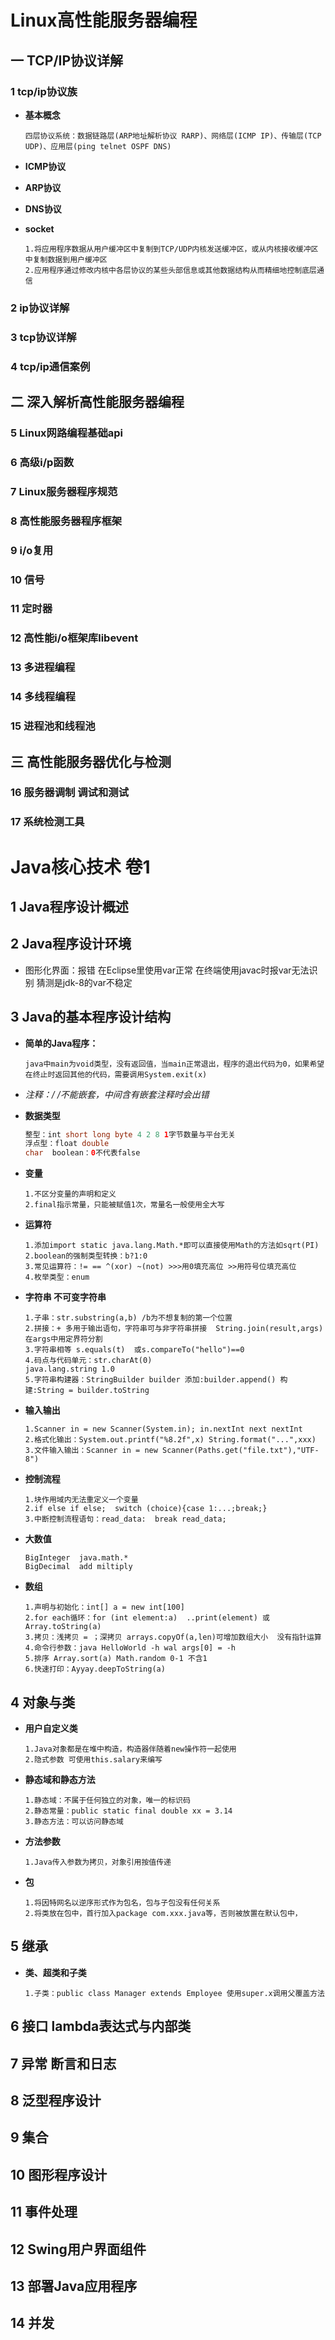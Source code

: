 # Linux高性能服务器编程

## 一 TCP/IP协议详解

### 1 tcp/ip协议族

- **基本概念**

  ```
  四层协议系统：数据链路层(ARP地址解析协议 RARP)、网络层(ICMP IP)、传输层(TCP UDP)、应用层(ping telnet OSPF DNS)
  ```

- **ICMP协议**

- **ARP协议**

- **DNS协议**

- **socket**

  ```
  1.将应用程序数据从用户缓冲区中复制到TCP/UDP内核发送缓冲区，或从内核接收缓冲区中复制数据到用户缓冲区
  2.应用程序通过修改内核中各层协议的某些头部信息或其他数据结构从而精细地控制底层通信
  ```

### 2 ip协议详解

### 3 tcp协议详解

### 4 tcp/ip通信案例

## 二  深入解析高性能服务器编程

### 5 Linux网路编程基础api

### 6 高级i/p函数

### 7 Linux服务器程序规范

### 8 高性能服务器程序框架

### 9 i/o复用

### 10 信号

### 11 定时器

### 12 高性能i/o框架库libevent

### 13 多进程编程

### 14 多线程编程

### 15 进程池和线程池



## 三 高性能服务器优化与检测

### 16 服务器调制  调试和测试

### 17 系统检测工具



# Java核心技术 卷1

## 1 Java程序设计概述

## 2 Java程序设计环境

- 图形化界面：报错 在Eclipse里使用var正常 在终端使用javac时报var无法识别  猜测是jdk-8的var不稳定

## 3 Java的基本程序设计结构

- **简单的Java程序：**

  ```
  java中main为void类型，没有返回值，当main正常退出，程序的退出代码为0，如果希望在终止时返回其他的代码，需要调用System.exit(x)
  ```

- **注释：/* */不能嵌套，中间含有嵌套注释时会出错**

- **数据类型**

  ```java
  整型：int short long byte 4 2 8 1字节数量与平台无关
  浮点型：float double
  char  boolean：0不代表false
  ```

- **变量**

  ```
  1.不区分变量的声明和定义
  2.final指示常量，只能被赋值1次，常量名一般使用全大写
  ```

- **运算符**

  ```
  1.添加import static java.lang.Math.*即可以直接使用Math的方法如sqrt(PI)
  2.boolean的强制类型转换：b?1:0
  3.常见运算符：!= == ^(xor) ~(not) >>>用0填充高位 >>用符号位填充高位
  4.枚举类型：enum
  ```

- **字符串 不可变字符串**

  ```
  1.子串：str.substring(a,b) /b为不想复制的第一个位置
  2.拼接：+ 多用于输出语句，字符串可与非字符串拼接  String.join(result,args)  在args中用定界符分割
  3.字符串相等 s.equals(t)  或s.compareTo("hello")==0
  4.码点与代码单元：str.charAt(0)
  java.lang.string 1.0
  5.字符串构建器：StringBuilder builder 添加:builder.append() 构建:String = builder.toString
  ```

- **输入输出**

  ```
  1.Scanner in = new Scanner(System.in); in.nextInt next nextInt
  2.格式化输出：System.out.printf("%8.2f",x) String.format("...",xxx)
  3.文件输入输出：Scanner in = new Scanner(Paths.get("file.txt"),"UTF-8")
  ```

- **控制流程**

  ```
  1.块作用域内无法重定义一个变量
  2.if else if else;  switch (choice){case 1:...;break;}
  3.中断控制流程语句：read_data:  break read_data;
  ```

- **大数值**

  ```
  BigInteger  java.math.*
  BigDecimal  add miltiply
  ```

- **数组**

  ```
  1.声明与初始化：int[] a = new int[100]
  2.for each循环：for (int element:a)	..print(element) 或 Array.toString(a)
  3.拷贝：浅拷贝 = ；深拷贝 arrays.copyOf(a,len)可增加数组大小  没有指针运算
  4.命令行参数：java HelloWorld -h wal args[0] = -h
  5.排序 Array.sort(a) Math.random 0-1 不含1
  6.快速打印：Ayyay.deepToString(a)
  ```

## 4 对象与类

- **用户自定义类**

  ```
  1.Java对象都是在堆中构造，构造器伴随着new操作符一起使用
  2.隐式参数 可使用this.salary来编写
  ```
  
- **静态域和静态方法**

  ```
  1.静态域：不属于任何独立的对象，唯一的标识码
  2.静态常量：public static final double xx = 3.14
  3.静态方法：可以访问静态域
  ```

- **方法参数**

  ```
  1.Java传入参数为拷贝，对象引用按值传递
  ```

- **包**

  ```
  1.将因特网名以逆序形式作为包名，包与子包没有任何关系
  2.将类放在包中，首行加入package com.xxx.java等，否则被放置在默认包中，
  ```

## 5 继承

- **类、超类和子类**

  ```
  1.子类：public class Manager extends Employee 使用super.x调用父覆盖方法
  
  ```
  
  











## 6 接口 lambda表达式与内部类



## 7 异常 断言和日志



## 8 泛型程序设计



## 9 集合



## 10 图形程序设计



## 11 事件处理



## 12 Swing用户界面组件



## 13 部署Java应用程序



## 14 并发

































